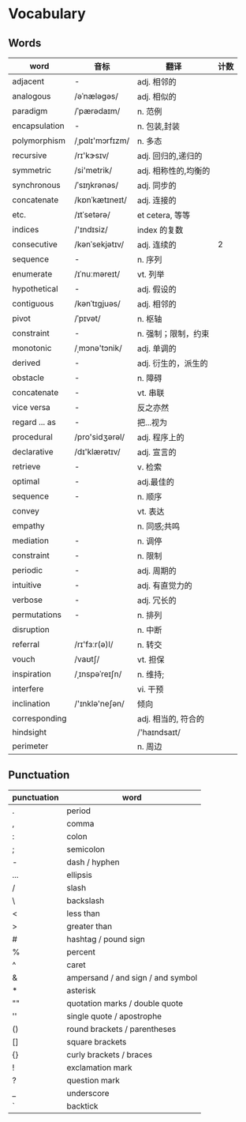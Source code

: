 # Vocabulary

## Words

| word          | 音标            | 翻译                 | 计数 |
| ------------- | --------------- | -------------------- | ---- |
| adjacent      | -               | adj. 相邻的          |      |
| analogous     | /əˈnæləɡəs/     | adj. 相似的          |      |
| paradigm      | /ˈpærədaɪm/     | n. 范例              |      |
| encapsulation | -               | n. 包装,封装         |      |
| polymorphism  | /ˌpɑlɪ'mɔrfɪzm/ | n. 多态              |      |
| recursive     | /rɪ'kɝsɪv/      | adj. 回归的,递归的   |      |
| symmetric     | /si'metrik/     | adj. 相称性的,均衡的 |      |
| synchronous   | /ˈsɪŋkrənəs/    | adj. 同步的          |      |
| concatenate   | /kɒnˈkætɪneɪt/  | adj. 连接的          |      |
| etc.          | /ɪtˈsetərə/     | et cetera, 等等      |      |
| indices       | /'ɪndɪsiz/      | index 的复数         |      |
| consecutive   | /kənˈsekjətɪv/  | adj. 连续的          | 2    |
| sequence      | -               | n. 序列              |      |
| enumerate     | /ɪˈnuːməreɪt/   | vt. 列举             |      |
| hypothetical  | -               | adj. 假设的          |      |
| contiguous    | /kənˈtɪɡjuəs/   | adj. 相邻的          |      |
| pivot         | /ˈpɪvət/        | n. 枢轴              |      |
| constraint    | -               | n. 强制；限制，约束  |      |
| monotonic     | /ˌmɔnə'tɔnik/   | adj. 单调的          |      |
| derived       | -               | adj. 衍生的，派生的  |      |
| obstacle      | -               | n. 障碍              |      |
| concatenate   | -               | vt. 串联             |      |
| vice versa    | -               | 反之亦然             |      |
| regard ... as | -               | 把...视为            |      |
| procedural    | /pro'sidʒərəl/  | adj. 程序上的        |      |
| declarative   | /dɪ'klærətɪv/   | adj. 宣言的          |      |
| retrieve      | -               | v. 检索              |      |
| optimal       | -               | adj.最佳的           |      |
| sequence      | -               | n. 顺序              |      |
| convey        |                 | vt. 表达             |      |
| empathy       |                 | n. 同感;共鸣         |      |
| mediation     | -               | n. 调停              |      |
| constraint    | -               | n. 限制              |      |
| periodic      | -               | adj. 周期的          |      |
| intuitive     | -               | adj. 有直觉力的      |      |
| verbose       | -               | adj. 冗长的          |      |
| permutations  | -               | n. 排列              |      |
| disruption    |                 | n. 中断              |      |
| referral      | /rɪ'fɜːr(ə)l/   | n. 转交              |      |
| vouch         | /vaʊtʃ/         | vt. 担保             |      |
| inspiration   | /ˌɪnspəˈreɪʃn/  | n. 维持;             |      |
| interfere     |                 | vi. 干预             |      |
| inclination   | /'ɪnklə'neʃən/  | 倾向                 |      |
| corresponding |                 | adj. 相当的, 符合的  |      |
| hindsight     |                 | /'haɪndsaɪt/         |      |
| perimeter     |                 | n. 周边              |

## Punctuation

| punctuation | word                              |
| ----------- | --------------------------------- |
| .           | period                            |
| ,           | comma                             |
| :           | colon                             |
| ;           | semicolon                         |
| -           | dash / hyphen                     |
| ...         | ellipsis                          |
| /           | slash                             |
| \           | backslash                         |
| <           | less than                         |
| >           | greater than                      |
| #           | hashtag / pound sign              |
| %           | percent                           |
| ^           | caret                             |
| &           | ampersand / and sign / and symbol |
| \*          | asterisk                          |
| ""          | quotation marks / double quote    |
| ''          | single quote / apostrophe         |
| ()          | round brackets / parentheses      |
| []          | square brackets                   |
| {}          | curly brackets / braces           |
| !           | exclamation mark                  |
| ?           | question mark                     |
| \_          | underscore                        |
| `           | backtick                          |
